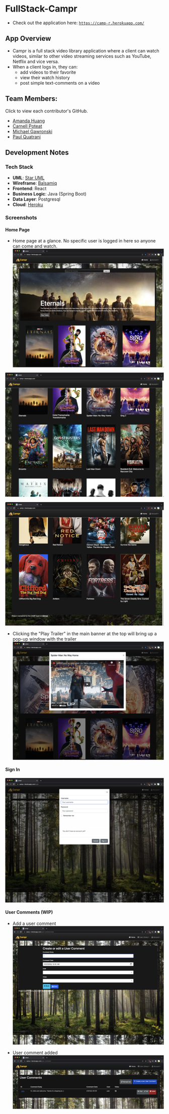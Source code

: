 # FullStack-Campr
* Check out the application here: [`https://camp-r.herokuapp.com/`](https://camp-r.herokuapp.com/)

## App Overview

- Campr is a full stack video library application where a client can watch videos, similar to other video streaming services such as YouTube, Netflix and vice versa.
- When a client logs in, they can:
  - add videos to their favorite
  - view their watch history
  - post simple text-comments on a video

## Team Members:

Click to view each contributor's GitHub.

- [Amanda Huang](https://github.com/AmandaJ-Huang)
- [Carnell Poteat](https://github.com/c-poteat)
- [Michael Gawronski](https://github.com/mgawron8)
- [Paul Quatrani](https://github.com/quatrpau)

## Development Notes

### Tech Stack

- **UML**: [Star UML](https://github.com/CAMP-team/FullStack-Campr/blob/main/docs/uml/2022-01-04_UML-Draft-Updates.png)
- **Wireframe**: [Balsamiq](https://github.com/CAMP-team/FullStack-Campr/tree/main/docs/wireframe)
- **Frontend**: React
- **Business Logic**: Java (Spring Boot)
- **Data Layer**: Postgresql
- **Cloud**: [Heroku](https://camp-r.herokuapp.com/)

### Screenshots

#### Home Page

- Home page at a glance. No specific user is logged in here so anyone can come and watch.
  ![image info](./docs/screenshots/2022-01-21_HomePage1.png)

![image info](./docs/screenshots/2022-01-21_HomePage2.png)

![image info](./docs/screenshots/2022-01-21_HomePage3.png)

- Clicking the "Play Trailer" in the main banner at the top will bring up a pop-up window with the trailer
  ![image info](./docs/screenshots/2022-01-21_HomePage4.png)

#### Sign In

![image info](./docs/screenshots/2022-01-21_SignIn.png)

#### User Comments (WIP)

- Add a user comment
  ![image info](./docs/screenshots/2022-01-21_AddComment.png)

- User comment added
  ![image info](./docs/screenshots/2022-01-21_CommentAdded.png)
